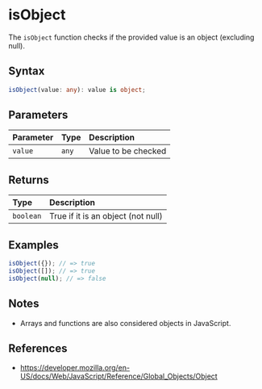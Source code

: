 # isObject

The `isObject` function checks if the provided value is an object (excluding null).

## Syntax
```typescript
isObject(value: any): value is object;
```

## Parameters
| Parameter | Type   | Description           |
| :-------- | :----- | :--------------------|
| `value`   | `any`  | Value to be checked   |

## Returns
| Type      | Description                                 |
| :-------- | :------------------------------------------ |
| `boolean` | True if it is an object (not null)          |

## Examples
```typescript
isObject({}); // => true
isObject([]); // => true
isObject(null); // => false
```

## Notes
* Arrays and functions are also considered objects in JavaScript.

## References
* https://developer.mozilla.org/en-US/docs/Web/JavaScript/Reference/Global_Objects/Object